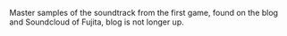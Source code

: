 Master samples of the soundtrack from the first game, found on the blog and Soundcloud of Fujita, blog is not longer up.